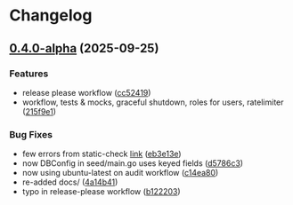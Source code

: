# Changelog

## [0.4.0-alpha](https://github.com/dottox/social-network-go/compare/v0.3.0-alpha...v0.4.0-alpha) (2025-09-25)


### Features

* release please workflow ([cc52419](https://github.com/dottox/social-network-go/commit/cc5241978e70cbb96c11c132cfe90ba14aaca5d0))
* workflow, tests & mocks, graceful shutdown, roles for users, ratelimiter ([215f9e1](https://github.com/dottox/social-network-go/commit/215f9e1c0da49a532ca358ba8a321cc0c9161384))


### Bug Fixes

* few errors from static-check [link](https://github.com/dottox/social-network-go/actions/runs/18023004094/job/51284495742) ([eb3e13e](https://github.com/dottox/social-network-go/commit/eb3e13ea74c551c25e5c108613c24087c58bb4f5))
* now DBConfig in seed/main.go uses keyed fields ([d5786c3](https://github.com/dottox/social-network-go/commit/d5786c3f0b4cd12bb664e73594adb4dba02f62f8))
* now using ubuntu-latest on audit workflow ([c14ea80](https://github.com/dottox/social-network-go/commit/c14ea80857b1897389cd6a4c67535bf8d93dfc92))
* re-added docs/ ([4a14b41](https://github.com/dottox/social-network-go/commit/4a14b41f802ee6c3fce314dbc5dc8321609f0810))
* typo in release-please workflow ([b122203](https://github.com/dottox/social-network-go/commit/b12220313fb33925f3ad5122128894f0c483ae5a))

